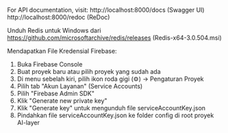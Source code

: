 For API documentation, visit:
http://localhost:8000/docs (Swagger UI)
http://localhost:8000/redoc (ReDoc)

Unduh Redis untuk Windows dari https://github.com/microsoftarchive/redis/releases (Redis-x64-3.0.504.msi)

Mendapatkan File Kredensial Firebase:

1. Buka Firebase Console
2. Buat proyek baru atau pilih proyek yang sudah ada
3. Di menu sebelah kiri, pilih ikon roda gigi (⚙️) → Pengaturan Proyek
4. Pilih tab "Akun Layanan" (Service Accounts)
5. Pilih "Firebase Admin SDK"
6. Klik "Generate new private key"
7. Klik "Generate key" untuk mengunduh file serviceAccountKey.json
8. Pindahkan file serviceAccountKey.json ke folder config di root proyek AI-layer

